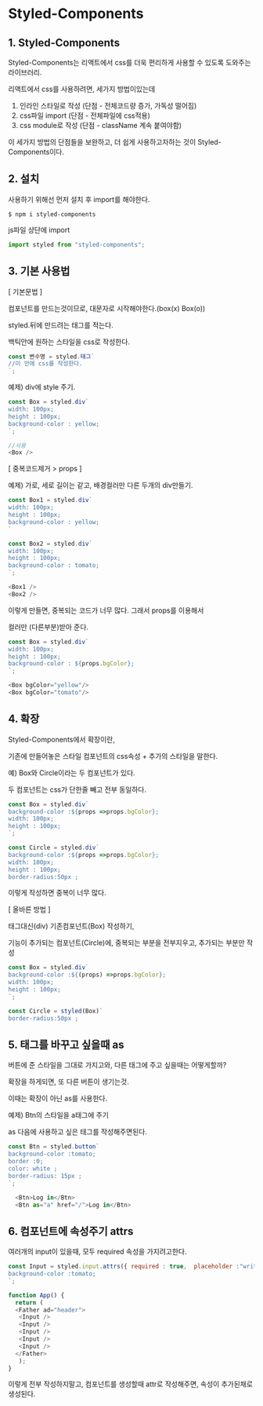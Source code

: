 # Styled-Components

## 1. Styled-Components
Styled-Components는 리액트에서 css를 더욱 편리하게 사용할 수 있도록 도와주는 라이브러리.

리액트에서 css를 사용하려면, 세가지 방법이있는데
1. 인라인 스타일로 작성 (단점 - 전체코드량 증가, 가독성 떨어짐)
2. css파일 import (단점 - 전체파일에 css적용)
3. css module로 작성 (단점 - className 계속 붙여야함)

이 세가지 방법의 단점들을 보완하고, 더 쉽게 사용하고자하는 것이 Styled-Components이다.

## 2. 설치
사용하기 위해선 먼저 설치 후 import를 해야한다.

```node
$ npm i styled-components
```
js파일 상단에 import
```js
import styled from "styled-components";
```
## 3. 기본 사용법
[ 기본문법 ]

컴포넌트를 만드는것이므로, 대문자로 시작해야한다.(box(x) Box(o))

styled.뒤에 만드려는 태그를 적는다.

백틱안에 원하는 스타일을 css로 작성한다.
```js
const 변수명 = styled.태그`
//이 안에 css를 작성한다.
`;
```
예제) div에 style 주기.

```js
const Box = styled.div`
width: 100px;
height : 100px;
background-color : yellow;
`;

//사용
<Box />
```

[ 중복코드제거 > props ]

예제) 가로, 세로 길이는 같고, 배경컬러만 다른 두개의 div만들기.

```js
const Box1 = styled.div`
width: 100px;
height : 100px;
background-color : yellow;
`

const Box2 = styled.div`
width: 100px;
height : 100px;
background-color : tomato;
`;

<Box1 />
<Box2 />
```
이렇게 만들면, 중복되는 코드가 너무 많다. 그래서 props를 이용해서

컬러만 (다른부분)받아 준다.

```js
const Box = styled.div`
width: 100px;
height : 100px;
background-color : ${props.bgColor};
`;

<Box bgColor="yellow"/>
<Box bgColor="tomato"/>
```

## 4. 확장
Styled-Components에서 확장이란,

기존에 만들어놓은 스타일 컴포넌트의 css속성 + 추가의 스타일을 말한다.

예) Box와 Circle이라는 두 컴포넌트가 있다.

두 컴포넌트는 css가 단한줄 빼고 전부 동일하다.
```js
const Box = styled.div`
background-color :${props =>props.bgColor};
width: 100px;
height : 100px;
`;

const Circle = styled.div`
background-color :${props =>props.bgColor};
width: 100px;
height : 100px;
border-radius:50px ;
```
이렇게 작성하면 중복이 너무 많다.

[ 올바른 방법 ]

태그대신(div) 기존컴포넌트(Box) 작성하기,

기능이 추가되는 컴포넌트(Circle)에, 중복되는 부분을 전부지우고,
추가되는 부분만 작성
```js
const Box = styled.div`
background-color :${(props) =>props.bgColor};
width: 100px;
height : 100px;
`;

const Circle = styled(Box)`
border-radius:50px ;
```

## 5. 태그를 바꾸고 싶을때 as

버튼에 준 스타일을 그대로 가지고와, 다른 태그에 주고 싶을때는
어떻게할까?

확장을 하게되면, 또 다른 버튼이 생기는것.

이때는 확장이 아닌 as를 사용한다.

예제) Btn의 스타일을 a태그에 주기

as 다음에 사용하고 싶은 태그를 작성해주면된다.

```js
const Btn = styled.button`
background-color :tomato;
border :0;
color: white ;
border-radius: 15px ;
`;

  <Btn>Log in</Btn>
  <Btn as="a" href="/">Log in</Btn>
```

## 6. 컴포넌트에 속성주기 attrs

여러개의 input이 있을때, 모두 required 속성을 가지려고한다. 

```js
const Input = styled.input.attrs({ required : true,  placeholder :"write down"})`
background-color :tomato;
`;

function App() {
  return (
  <Father ad="header">
   <Input />
   <Input />
   <Input />
   <Input />
   <Input />
  </Father>
   );
}
```
이렇게 전부 작성하지말고, 컴포넌트를 생성할때
attr로 작성해주면, 속성이 추가된채로 생성된다.

